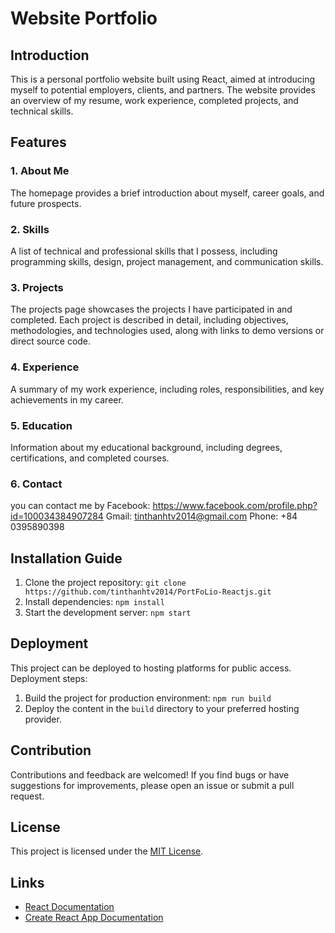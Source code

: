 # Website Portfolio

## Introduction

This is a personal portfolio website built using React, aimed at introducing myself to potential employers, clients, and partners. The website provides an overview of my resume, work experience, completed projects, and technical skills.

## Features

### 1. About Me

The homepage provides a brief introduction about myself, career goals, and future prospects.

### 2. Skills

A list of technical and professional skills that I possess, including programming skills, design, project management, and communication skills.

### 3. Projects

The projects page showcases the projects I have participated in and completed. Each project is described in detail, including objectives, methodologies, and technologies used, along with links to demo versions or direct source code.

### 4. Experience

A summary of my work experience, including roles, responsibilities, and key achievements in my career.

### 5. Education

Information about my educational background, including degrees, certifications, and completed courses.

### 6. Contact

you can contact me by
Facebook: https://www.facebook.com/profile.php?id=100034384907284
Gmail: tinthanhtv2014@gmail.com
Phone: +84 0395890398

## Installation Guide

1. Clone the project repository: `git clone https://github.com/tinthanhtv2014/PortFoLio-Reactjs.git `
2. Install dependencies: `npm install`
3. Start the development server: `npm start`

## Deployment

This project can be deployed to hosting platforms for public access. Deployment steps:

1. Build the project for production environment: `npm run build`
2. Deploy the content in the `build` directory to your preferred hosting provider.

## Contribution

Contributions and feedback are welcomed! If you find bugs or have suggestions for improvements, please open an issue or submit a pull request.

## License

This project is licensed under the [MIT License](LICENSE).

## Links

- [React Documentation](https://reactjs.org/docs/getting-started)
- [Create React App Documentation](https://create-react-app.dev/docs/getting-started/)
